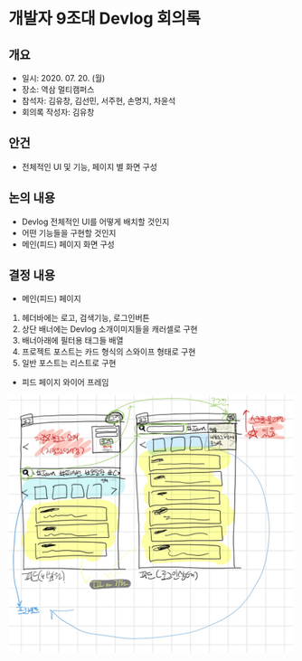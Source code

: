 # 개발자 9조대 Devlog 회의록

## 개요
- 일시: 2020. 07. 20. (월)
- 장소: 역삼 멀티캠퍼스
- 참석자: 김유창, 김선민, 서주현, 손명지, 차윤석
- 회의록 작성자: 김유창

## 안건
- 전체적인 UI 및 기능, 페이지 별 화면 구성

## 논의 내용
- Devlog 전체적인 UI를 어떻게 배치할 것인지
- 어떤 기능들을 구현할 것인지
- 메인(피드) 페이지 화면 구성

## 결정 내용
- 메인(피드) 페이지 
1. 헤더바에는 로고, 검색기능, 로그인버튼
2. 상단 배너에는 Devlog 소개이미지들을 캐러셀로 구현
3. 배너아래에 필터용 태그들 배열
4. 프로젝트 포스트는 카드 형식의 스와이프 형태로 구현
5. 일반 포스트는 리스트로 구현
- 피드 페이지 와이어 프레임

![screensh](./Wireframe/feed-main.png)